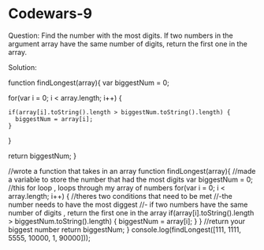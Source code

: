 # Codewars-9
Question: Find the number with the most digits.
If two numbers in the argument array have the same number of digits, return the first one in the array.

Solution:

function findLongest(array){
  var biggestNum = 0;

  for(var i = 0; i < array.length; i++) {
  
    if(array[i].toString().length > biggestNum.toString().length) {
      biggestNum = array[i];
    }
    
  }
  
  return biggestNum;
}

//wrote a function that takes in an array
function findLongest(array){
//made a variable to store the number that had the most digits
  var biggestNum = 0;
//this for loop , loops through my array of numbers
  for(var i = 0; i < array.length; i++) {
  //theres two conditions that need to be met
   //-the number needs to have the most diggest
   //- if two numbers have the same number of digits , return the first one in the array
    if(array[i].toString().length > biggestNum.toString().length) {
      biggestNum = array[i];
    }
  }
  //return your biggest number
  return biggestNum;
}
console.log(findLongest([111, 1111, 5555, 10000, 1, 90000]));
